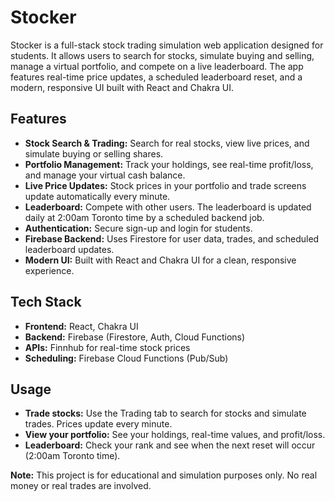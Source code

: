 # Stocker

Stocker is a full-stack stock trading simulation web application designed for students. It allows users to search for stocks, simulate buying and selling, manage a virtual portfolio, and compete on a live leaderboard. The app features real-time price updates, a scheduled leaderboard reset, and a modern, responsive UI built with React and Chakra UI.

## Features

- **Stock Search & Trading:** Search for real stocks, view live prices, and simulate buying or selling shares.
- **Portfolio Management:** Track your holdings, see real-time profit/loss, and manage your virtual cash balance.
- **Live Price Updates:** Stock prices in your portfolio and trade screens update automatically every minute.
- **Leaderboard:** Compete with other users. The leaderboard is updated daily at 2:00am Toronto time by a scheduled backend job.
- **Authentication:** Secure sign-up and login for students.
- **Firebase Backend:** Uses Firestore for user data, trades, and scheduled leaderboard updates.
- **Modern UI:** Built with React and Chakra UI for a clean, responsive experience.

## Tech Stack

- **Frontend:** React, Chakra UI
- **Backend:** Firebase (Firestore, Auth, Cloud Functions)
- **APIs:** Finnhub for real-time stock prices
- **Scheduling:** Firebase Cloud Functions (Pub/Sub)

## Usage

- **Trade stocks:** Use the Trading tab to search for stocks and simulate trades. Prices update every minute.
- **View your portfolio:** See your holdings, real-time values, and profit/loss.
- **Leaderboard:** Check your rank and see when the next reset will occur (2:00am Toronto time).

**Note:** This project is for educational and simulation purposes only. No real money or real trades are involved.
